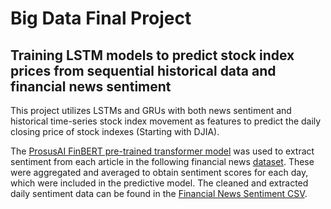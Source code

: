 # Big Data Final Project
## Training LSTM models to predict stock index prices from sequential historical data and financial news sentiment

This project utilizes LSTMs and GRUs with both news sentiment and historical time-series stock index movement as features to predict the daily closing price of stock indexes (Starting with DJIA). 

The [ProsusAI FinBERT pre-trained transformer model](https://huggingface.co/ProsusAI/finbert) was used to extract sentiment from each article in the following financial news [dataset](https://www.kaggle.com/datasets/notlucasp/financial-news-headlines?select=guardian_headlines.csv). These were aggregated and averaged to obtain sentiment scores for each day, which were included in the predictive model. The cleaned and extracted daily sentiment data can be found in the [Financial News Sentiment CSV](https://github.com/2021sshah/BigDataFinalProject/blob/main/Financial_News_Sentiment.csv).
